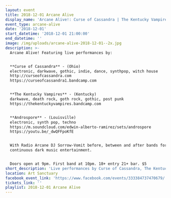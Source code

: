 ```yaml
---
layout: event
title: 2018-12-01 Arcane Alive
display_name: 'Arcane Alive!: Curse of Cassandra | The Kentucky Vampires | Androspore'
event_type: arcane-alive
date: '2018-12-01'
start_datetime: '2018-12-01 21:00:00'
end_datetime: ''
image: /img/uploads/arcane-alive-2018-12-01--2x.jpg
description: >-
  Arcane Alive! Featuring live performances by:


  **Curse of Cassandra** - (Ohio)
  electronic, darkwave, gothic, indie, dance, synthpop, witch house
  http://curseofcassandra.com
  https://curseofcassandra1.bandcamp.com


  **The Kentucky Vampires** - (Kentucky)
  darkwave, death rock, goth rock, gothic, post punk
  https://thekentuckyvampires.bandcamp.com


  **Androspore** - (Louisville)
  electronic, synth pop, techno
  https://m.soundcloud.com/edwin-alberto-ramirez/sets/androspore
  https://youtu.be/_dwQFFpoKfE


  With Radio Arcane DJ Sorrow-Vomit before, between and after bands for
  continuous dark music entertainment.


  Doors open at 9pm. First band at 10pm. 18+ entry 21+ bar. $5
short_description: 'Live performances by Curse of Cassandra, The Kentucky Vampires, and AndrOspore'
location: Art Sanctuary
facebook_event_link: 'https://www.facebook.com/events/333384737470679/'
tickets_link: ''
playlist: 2018-12-01 Arcane Alive
---
```

